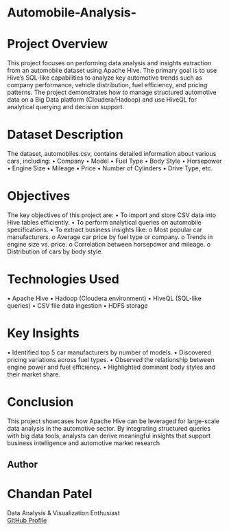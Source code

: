 # Automobile-Analysis-

# Project Overview
This project focuses on performing data analysis and insights extraction from an automobile dataset using Apache Hive. The primary goal is to use Hive’s SQL-like capabilities to analyze key automotive trends such as company performance, vehicle distribution, fuel efficiency, and pricing patterns. The project demonstrates how to manage structured automotive data on a Big Data platform (Cloudera/Hadoop) and use HiveQL for analytical querying and decision support.


# Dataset Description
The dataset, automobiles.csv, contains detailed information about various cars, including:
•	Company
•	Model
•	Fuel Type
•	Body Style
•	Horsepower
•	Engine Size
•	Mileage
•	Price
•	Number of Cylinders
•	Drive Type, etc.


# Objectives
The key objectives of this project are:
•	To import and store CSV data into Hive tables efficiently.
•	To perform analytical queries on automobile specifications.
•	To extract business insights like:
o	Most popular car manufacturers.
o	Average car price by fuel type or company.
o	Trends in engine size vs. price.
o	Correlation between horsepower and mileage.
o	Distribution of cars by body style.

# Technologies Used
•	Apache Hive
•	Hadoop (Cloudera environment)
•	HiveQL (SQL-like queries)
•	CSV file data ingestion
•	HDFS storage

# Key Insights
•	Identified top 5 car manufacturers by number of models.
•	Discovered pricing variations across fuel types.
•	Observed the relationship between engine power and fuel efficiency.
•	Highlighted dominant body styles and their market share.

# Conclusion
This project showcases how Apache Hive can be leveraged for large-scale data analysis in the automotive sector. By integrating structured queries with big data tools, analysts can derive meaningful insights that support business intelligence and automotive market research


## Author
# Chandan Patel  
Data Analysis & Visualization Enthusiast  
[GitHub Profile](https://github.com/<chandanbond>)
